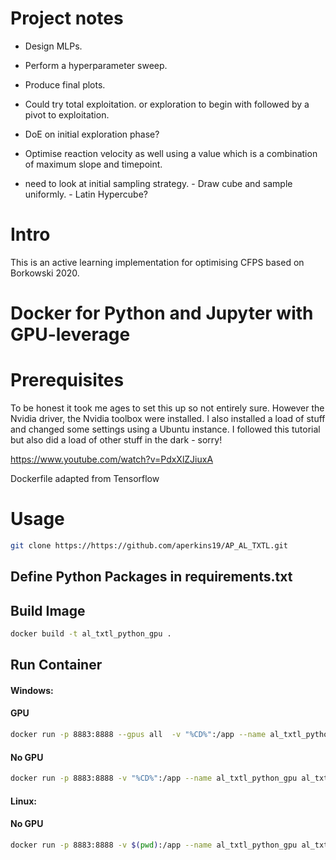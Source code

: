 # Project notes


* Design MLPs.

* Perform a hyperparameter sweep.

* Produce final plots.

* Could try total exploitation. or exploration to begin with followed by a pivot to exploitation.
* DoE on initial exploration phase?


* Optimise reaction velocity as well using a value which is a combination of maximum slope and timepoint. 

* need to look at initial sampling strategy. - Draw cube and sample uniformly. - Latin Hypercube?


# Intro

 This is an active learning implementation for optimising CFPS based on Borkowski 2020.



# Docker for Python and Jupyter with GPU-leverage

# Prerequisites

To be honest it took me ages to set this up so not entirely sure. However the Nvidia driver, the Nvidia toolbox were installed. I also installed a load of stuff and changed some settings using a Ubuntu instance. I followed this tutorial but also did a load of other stuff in the dark - sorry!

https://www.youtube.com/watch?v=PdxXlZJiuxA

Dockerfile adapted from Tensorflow

# Usage

```bash
git clone https://https://github.com/aperkins19/AP_AL_TXTL.git
```

## Define Python Packages in requirements.txt

## Build Image

```bash
docker build -t al_txtl_python_gpu .
```


## Run Container

#### Windows:
#### GPU
```bash
docker run -p 8883:8888 --gpus all  -v "%CD%":/app --name al_txtl_python_gpu al_txtl_python_gpu
```
#### No GPU
```bash
docker run -p 8883:8888 -v "%CD%":/app --name al_txtl_python_gpu al_txtl_python_gpu
```
#### Linux:
#### No GPU

```bash
docker run -p 8883:8888 -v $(pwd):/app --name al_txtl_python_gpu al_txtl_python_gpu
```